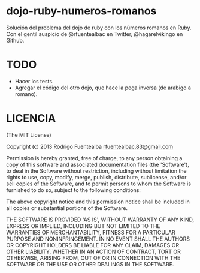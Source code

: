 dojo-ruby-numeros-romanos
=========================

Solución del problema del dojo de ruby con los números romanos en Ruby. Con el gentil auspicio de @rfuentealbac en Twitter, @hagarelvikingo en Github.

# TODO

* Hacer los tests.
* Agregar el código del otro dojo, que hace la pega inversa (de arabigo a romano).

# LICENCIA

(The MIT License)

Copyright (c) 2013 Rodrigo Fuentealba <rfuentealbac.83@gmail.com>

Permission is hereby granted, free of charge, to any person obtaining a copy of this software and associated documentation files (the 'Software'), to deal in the Software without restriction, including without limitation the rights to use, copy, modify, merge, publish, distribute, sublicense, and/or sell copies of the Software, and to permit persons to whom the Software is furnished to do so, subject to the following conditions:

The above copyright notice and this permission notice shall be included in all copies or substantial portions of the Software.

THE SOFTWARE IS PROVIDED 'AS IS', WITHOUT WARRANTY OF ANY KIND, EXPRESS OR IMPLIED, INCLUDING BUT NOT LIMITED TO THE WARRANTIES OF MERCHANTABILITY, FITNESS FOR A PARTICULAR PURPOSE AND NONINFRINGEMENT. IN NO EVENT SHALL THE AUTHORS OR COPYRIGHT HOLDERS BE LIABLE FOR ANY CLAIM, DAMAGES OR OTHER LIABILITY, WHETHER IN AN ACTION OF CONTRACT, TORT OR OTHERWISE, ARISING FROM, OUT OF OR IN CONNECTION WITH THE SOFTWARE OR THE USE OR OTHER DEALINGS IN THE SOFTWARE.
